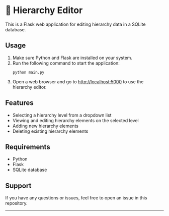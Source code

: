 # 🐍 Hierarchy Editor

This is a Flask web application for editing hierarchy data in a SQLite database.

## Usage

1. Make sure Python and Flask are installed on your system.
2. Run the following command to start the application:
   ```
   python main.py
   ```
3. Open a web browser and go to [http://localhost:5000](http://localhost:5000) to use the hierarchy editor.

## Features

- Selecting a hierarchy level from a dropdown list
- Viewing and editing hierarchy elements on the selected level
- Adding new hierarchy elements
- Deleting existing hierarchy elements

## Requirements

- Python
- Flask
- SQLite database

## Support

If you have any questions or issues, feel free to open an issue in this repository.

---
